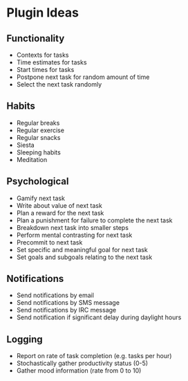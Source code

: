Plugin Ideas
============

Functionality
-------------

- Contexts for tasks
- Time estimates for tasks
- Start times for tasks
- Postpone next task for random amount of time
- Select the next task randomly

Habits
------

- Regular breaks
- Regular exercise
- Regular snacks
- Siesta
- Sleeping habits
- Meditation

Psychological
-------------

- Gamify next task
- Write about value of next task
- Plan a reward for the next task
- Plan a punishment for failure to complete the next task
- Breakdown next task into smaller steps
- Perform mental contrasting for next task
- Precommit to next task
- Set specific and meaningful goal for next task
- Set goals and subgoals relating to the next task

Notifications
-------------

- Send notifications by email
- Send notifications by SMS message
- Send notifications by IRC message
- Send notification if significant delay during daylight hours

Logging
-------

- Report on rate of task completion (e.g. tasks per hour)
- Stochastically gather productivity status (0-5)
- Gather mood information (rate from 0 to 10)
